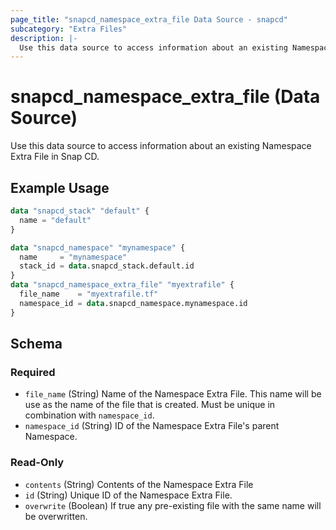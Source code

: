 ```yaml
---
page_title: "snapcd_namespace_extra_file Data Source - snapcd"
subcategory: "Extra Files"
description: |-
  Use this data source to access information about an existing Namespace Extra File in Snap CD.
---
```


# snapcd_namespace_extra_file (Data Source)

Use this data source to access information about an existing Namespace Extra File in Snap CD.


## Example Usage

```terraform
data "snapcd_stack" "default" {
  name = "default"
}

data "snapcd_namespace" "mynamespace" {
  name     = "mynamespace"
  stack_id = data.snapcd_stack.default.id
}
data "snapcd_namespace_extra_file" "myextrafile" {
  file_name    = "myextrafile.tf"
  namespace_id = data.snapcd_namespace.mynamespace.id
}
```

<!-- schema generated by tfplugindocs -->
## Schema

### Required

- `file_name` (String) Name of the Namespace Extra File. This name will be use as the name of the file that is created. Must be unique in combination with `namespace_id`.
- `namespace_id` (String) ID of the Namespace Extra File's parent Namespace.

### Read-Only

- `contents` (String) Contents of the Namespace Extra File
- `id` (String) Unique ID of the Namespace Extra File.
- `overwrite` (Boolean) If true any pre-existing file with the same name will be overwritten.
